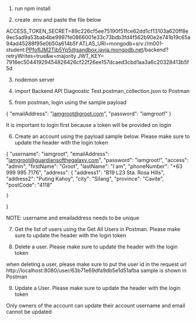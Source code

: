 1. run npm install

2. create .env and paste the file below

ACCESS_TOKEN_SECRET=89c226cf5ee75190f51fce62dd1cf13103a620ff8e9ec5ad9a53bab4be9997fe0866001e33c73bdb3fd4f562b90e2e741b19c65a94ad45288f95e0b50a614b5f
ATLAS_URI=mongodb+srv://m001-student:PPfofIJM2Tib5Yp5@sandbox.javja.mongodb.net/backend?retryWrites=true&w=majority
JWT_KEY= 7916ec50441929454826426cf22f26ee157dcaed3cbd1aa3a6c20328413b5f5d

3. nodemon server

4. import Backend API Diagnostic Test.postman_collection.json to Postman

5. from postman, login using the sample payload

{
    "emailAddress": "iamgroot@groot.com",
    "password": "iamgroot!"
}

It is important to login first because a token will be provided on login

6. Create an account using the payload sample below. Please make sure to update the header with the login token

{
    "username": "iamgroot",
    "emailAddress": "iamgroot@guardiansofthegalaxy.com",
    "password": "iamgroot!",
    "access": "admin",
    "firstName": "Groot",
    "lastName": "I am",
    "phoneNumber": "+63 999 995 7176",
    "address": {
        "address1": "B19 L23 Sta. Rosa Hills",
        "address2": "Puting Kahoy",
        "city": "Silang",
        "province": "Cavite",
        "postCode": "4118"

    }
}

NOTE: username and emailaddress needs to be unique

7. Get the list of users using the Get All Users in Postman. Please make sure to update the header with the login token

8. Delete a user. Please make sure to update the header with the login token

when deleting a user, please make sure to put the user id in the request url
http://localhost:8080/user/63b71e69dfa9db5e1d51afba
sample is shown in Postman

9. Update a User. Please make sure to update the header with the login token

Only owners of the account can update their account
username and email cannot be updated
